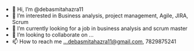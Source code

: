 - 👋 Hi, I’m @debasmitahazra11
- 👀 I’m interested in Business analysis, project management, Agile, JIRA, Scrum
- 🌱 I’m currently looking for a job in business analysis and scrum master
- 💞️ I’m looking to collaborate on ...
- 📫 How to reach me ...debasmitahazra11@gmail.com, 7829875241

<!---
debasmitahazra11/debasmitahazra11 is a ✨ special ✨ repository because its `README.md` (this file) appears on your GitHub profile.
You can click the Preview link to take a look at your changes.
--->
